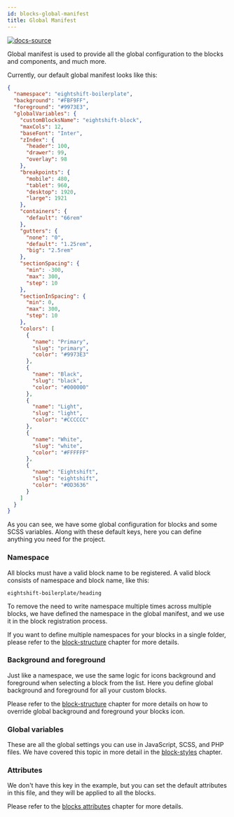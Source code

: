 ```yaml
---
id: blocks-global-manifest
title: Global Manifest
---
```


[![docs-source](https://img.shields.io/badge/source-eightshift--frontend--libs-yellow?style=for-the-badge&logo=javascript&labelColor=2a2a2a)](https://github.com/hhftechtips/eightshift-frontend-libs/tree/5.0.0/blocks/init/src/blocks/)

Global manifest is used to provide all the global configuration to the blocks and components, and much more.

Currently, our default global manifest looks like this:

```json
{
  "namespace": "eightshift-boilerplate",
  "background": "#FBF9FF",
  "foreground": "#9973E3",
  "globalVariables": {
    "customBlocksName": "eightshift-block",
    "maxCols": 12,
    "baseFont": "Inter",
    "zIndex": {
      "header": 100,
      "drawer": 99,
      "overlay": 98
    },
    "breakpoints": {
      "mobile": 480,
      "tablet": 960,
      "desktop": 1920,
      "large": 1921
    },
    "containers": {
      "default": "66rem"
    },
    "gutters": {
      "none": "0",
      "default": "1.25rem",
      "big": "2.5rem"
    },
    "sectionSpacing": {
      "min": -300,
      "max": 300,
      "step": 10
    },
    "sectionInSpacing": {
      "min": 0,
      "max": 300,
      "step": 10
    },
    "colors": [
      {
        "name": "Primary",
        "slug": "primary",
        "color": "#9973E3"
      },
      {
        "name": "Black",
        "slug": "black",
        "color": "#000000"
      },
      {
        "name": "Light",
        "slug": "light",
        "color": "#CCCCCC"
      },
      {
        "name": "White",
        "slug": "white",
        "color": "#FFFFFF"
      },
      {
        "name": "Eightshift",
        "slug": "eightshift",
        "color": "#0D3636"
      }
    ]
  }
}
```

As you can see, we have some global configuration for blocks and some SCSS variables. Along with these default keys, here you can define anything you need for the project.

### Namespace

All blocks must have a valid block name to be registered. A valid block consists of namespace and block name, like this:
```
eightshift-boilerplate/heading
```

To remove the need to write namespace multiple times across multiple blocks, we have defined the namespace in the global manifest, and we use it in the block registration process.

If you want to define multiple namespaces for your blocks in a single folder, please refer to the [block-structure](block-structure) chapter for more details.

### Background and foreground

Just like a namespace, we use the same logic for icons background and foreground when selecting a block from the list. Here you define global background and foreground for all your custom blocks.

Please refer to the [block-structure](block-structure) chapter for more details on how to override global background and foreground your blocks icon.

### Global variables

These are all the global settings you can use in JavaScript, SCSS, and PHP files. We have covered this topic in more detail in the [block-styles](blocks-styles) chapter.

### Attributes

We don't have this key in the example, but you can set the default attributes in this file, and they will be applied to all the blocks.

Please refer to the [blocks attributes](blocks-attributes) chapter for more details.
